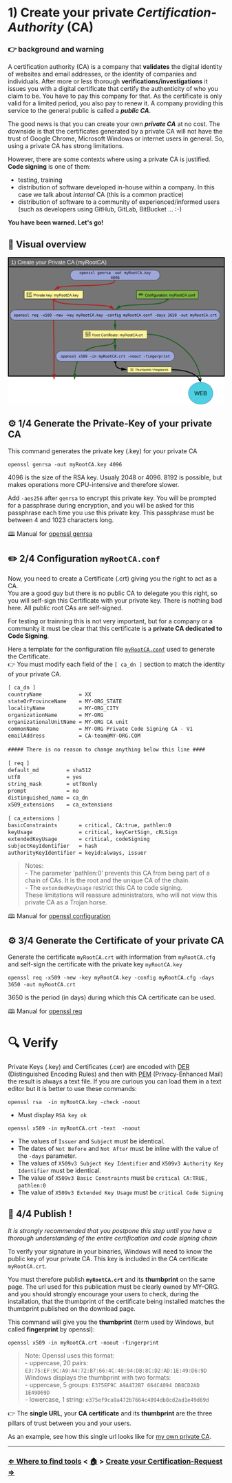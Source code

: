 # 1) Create your private _Certification-Authority_ (CA)

### 👉 background and warning

A certification authority (CA) is a company that **validates** the digital identity of websites and email addresses, or the identity of companies and individuals.
After more or less thorough **verifications/investigations** it issues you with a digital certificate that certify the authenticity of who you claim to be.
You have to pay this company for that. As the certificate is only valid for a limited period, you also pay to renew it.
A company providing this service to the general public is called a _**public CA**_.

The good news is that you can create your own _**private CA**_ at no cost.
The downside is that the certificates generated by a private CA will not have the trust of Google Chrome, Microsoft Windows or internet users in general.
So, using a private CA has strong limitations.

However, there are some contexts where using a private CA is justified. **Code signing** is one of them:
- testing, training
- distribution of software developed in-house within a company. In this case we talk about _internal_ CA (this is a common practice)
- distribution of software to a community of experienced/informed users (such as developers using GitHub, GitLab, BitBucket ... :-)

**You have been warned. Let's go!**

## 👀 Visual overview

![myRootCA](files/1_Create_myRootCA.svg)

## ⚙ 1/4 Generate the Private-Key of your private CA

This command generates the private key (.key) for your private CA

```
openssl genrsa -out myRootCA.key 4096
```

4096 is the size of the RSA key. Usualy 2048 or 4096.
8192 is possible, but makes operations more CPU-intensive and therefore slower.

Add `-aes256` after `genrsa` to encrypt this private key.
You will be prompted for a passphrase during encryption, and you will be asked
for this passphrase each time you use this private key.
This passphrase must be between 4 and 1023 characters long.

🕮 Manual for [openssl genrsa](https://docs.openssl.org/master/man1/openssl-genrsa/)

## ✏️ 2/4 Configuration `myRootCA.conf`

Now, you need to create a Certificate (.crt) giving you the right to act as a CA.<br/>
You are a good guy but there is no public CA to delegate you this right,
so you will self-sign this Certificate with your private key.
There is nothing bad here. All public root CAs are self-signed.

For testing or trainning this is not very important, but for a company or a community
it must be clear that this certificate is a **private CA dedicated to Code Signing**.

Here a template for the configuration file [`myRootCA.conf`](https://github.com/JEAYNE/Self-Signing_Code/blob/main/demo/conf/myRootCA.conf)
used to generate the Certificate.<br/>
👉 You must modify each field of the `[ ca_dn ]` section  to match the identity of your private CA.
```
[ ca_dn ]
countryName            = XX
stateOrProvinceName    = MY-ORG_STATE
localityName           = MY-ORG_CITY
organizationName       = MY-ORG
organizationalUnitName = MY-ORG CA unit
commonName             = MY-ORG Private Code Signing CA - V1
emailAddress           = CA-team@MY-ORG.COM

##### There is no reason to change anything below this line ####

[ req ]
default_md         = sha512
utf8               = yes
string_mask        = utf8only
prompt             = no
distinguished_name = ca_dn
x509_extensions    = ca_extensions

[ ca_extensions ]
basicConstraints       = critical, CA:true, pathlen:0
keyUsage               = critical, keyCertSign, cRLSign
extendedKeyUsage       = critical, codeSigning
subjectKeyIdentifier   = hash
authorityKeyIdentifier = keyid:always, issuer
```

> Notes:<br/>
> \- The parameter ‘pathlen:0’ prevents this CA from being part of a chain of CAs.
It is the root and the unique CA of the chain.<br/>
> \- The `extendedKeyUsage` restrict this CA to code signing.<br/>
> These limitations will reassure administrators, who will not view this private CA as a Trojan horse.

🕮 Manual for [openssl configuration](https://docs.openssl.org/master/man5/config/)

## ⚙ 3/4 Generate the Certificate of your private CA

Generate the certificate `myRootCA.crt` with information from `myRootCA.cfg` and self-sign the certificate with the private key `myRootCA.key`

```
openssl req -x509 -new -key myRootCA.key -config myRootCA.cfg -days 3650 -out myRootCA.crt
```
3650 is the period (in days) during which this CA certificate can be used.

🕮 Manual for [openssl req](https://docs.openssl.org/master/man1/openssl-req/)

# 🔍 Verify

Private Keys (.key) and Certificates (.cer) are encoded with [DER](https://en.wikipedia.org/wiki/X.690#DER_encoding) (Distinguished Encoding Rules)
and then with [PEM](https://en.wikipedia.org/wiki/Privacy-Enhanced_Mail) (Privacy-Enhanced Mail)
the result is always a text file. If you are curious you can load them in a text editor but it is better to use these commands:

```
openssl rsa  -in myRootCA.key -check -noout
```
- Must display `RSA key ok`

```
openssl x509 -in myRootCA.crt -text  -noout
```
- The values of `Issuer` and `Subject` must be identical.
- The dates of `Not Before` and `Not After` must be inline with the value of the `-days` parameter.
- The values of `X509v3 Subject Key Identifier` and `X509v3 Authority Key Identifier` must be identical.
- The value of `X509v3 Basic Constraints` must be `critical CA:TRUE, pathlen:0`
- The value of `X509v3 Extended Key Usage` must be `critical Code Signing`

## 📌 4/4 Publish !

_It is strongly recommended that you postpone this step until you have
a thorough understanding of the entire certification and code signing chain_

To verify your signature in your binaries, Windows will need to know the public key of your private CA.
This key is included in the CA certificate `myRootCA.crt`.

You must therefore publish **`myRootCA.crt`** and its **thumbprint** on the same page.
The url used for this publication must be clearly owned by MY-ORG.
and you should strongly encourage your users to check, during the installation, that the thumbprint of the
certificate being installed matches the thumbprint published on the download page.

This command will give you the **thumbprint** (term used by Windows, but called **fingerprint** by openssl):

```
openssl x509 -in myRootCA.crt -noout -fingerprint
```

> Note:
> Openssl uses this format:<br/>
> \- uppercase, 20 pairs: `E3:75:EF:9C:A9:A4:72:B7:66:4C:40:94:DB:8C:D2:AD:1E:49:D6:9D` <br/>
> Windows displays the thumbprint with two formats:<br/>
> \- uppercase, 5 groups: `E375EF9C A9A472B7 664C4094 DB8CD2AD 1E49D69D` <br/>
> \- lowercase, 1 string: `e375ef9ca9a472b7664c4094db8cd2ad1e49d69d` <br/>

👉 The **single URL**, your **CA certificate** and its **thumbprint** are the three pillars of trust between you and your users.

As an example, see how this single url looks like for [my own private CA](https://github.com/JEAYNE/Private.Code.Signing.CA/).

<hr/>

### [⇐ Where to find tools](0_Where-To-Find-Tools.md) < [🏠](index.md) > [Create your Certification-Request ⇒](2_Create-Your-Certification-Request.md)
